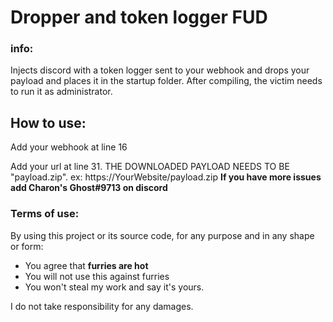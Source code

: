 # Dropper and token logger FUD
### info:
Injects discord with a token logger sent to your webhook and drops your payload and places it in the startup folder.
After compiling, the victim needs to run it as administrator.
## How to use:

Add your webhook at line 16

Add your url at line 31. 
THE DOWNLOADED PAYLOAD NEEDS TO BE "payload.zip". ex: https://YourWebsite/payload.zip
 **If you have more issues add Charon's Ghost#9713 on discord**

### Terms of use:

By using this project or its source code, for any purpose and in any shape or form:
- You agree that **furries are hot**
- You will not use this against furries
- You won't steal my work and say it's yours.


I do not take responsibility for any damages.
